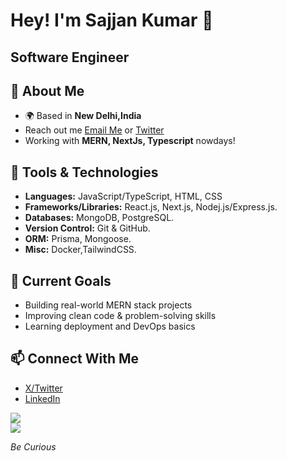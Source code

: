 # Hey! I'm Sajjan Kumar 👋

## Software Engineer 

## 💼 About Me  
- 🌍 Based in **New Delhi,India**
- Reach out me  [Email Me](mailto:sajjaanaasht@gmail.com) or [Twitter](https://twitter.com/ctrlsazz)
- Working with **MERN, NextJs, Typescript** nowdays!
## 🧰 Tools & Technologies  

- **Languages:** JavaScript/TypeScript, HTML, CSS  
- **Frameworks/Libraries:** React.js, Next.js, Nodej.js/Express.js.  
- **Databases:** MongoDB, PostgreSQL.
- **Version Control:** Git & GitHub.
- **ORM:** Prisma, Mongoose.
- **Misc:** Docker,TailwindCSS.


## 🌱 Current Goals  
- Building real-world MERN stack projects  
- Improving clean code & problem-solving skills  
- Learning deployment and DevOps basics  


## 📫 Connect With Me  
- [X/Twitter](https://twitter.com/ctrlsazz)
- [LinkedIn](https://linkedin.com/in/sajjan-kumar18)<br/>

![](https://nirzak-streak-stats.vercel.app/?user=sajjannnn&theme=tokyonight&hide_border=false)<br/>
[![](https://visitcount.itsvg.in/api?id=sajjannnn&icon=0&color=0)](https://visitcount.itsvg.in)


*Be Curious*  
